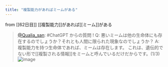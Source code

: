 ```yaml
---
title: "複製能力があればミームがある"
---
```


from [[62日目]]
[[複製能力]]があれば[[ミーム]]がある
> [@Qualia_san](https://twitter.com/Qualia_san/status/1607784137498464256?s=20&t=VT2Fs8oW87pZPtdcnzyn4Q): #ChatGPT からの質問 !
> Q: 悪いミームは他の生命体にも存在するのでしょうか？それとも人間に限られた現象なのでしょうか？
> A: 複製能力を持つ生命体であれば、ミームは存在します。
> これは、遺伝的でない形で[[複製される情報]]をミームと呼んでいるだけだからです。(1/3)
> ![image](https://pbs.twimg.com/media/Fk_-siFacAAPOYg.png)

